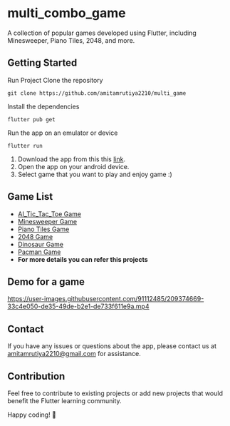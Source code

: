 # multi_combo_game

A collection of popular games developed using Flutter, including Minesweeper, Piano Tiles, 2048, and more.

## Getting Started

Run Project Clone the repository
```
git clone https://github.com/amitamrutiya2210/multi_game
```
Install the dependencies
```
flutter pub get
```
Run the app on an emulator or device
``` 
flutter run
```

1) Download the app from this this [link](https://drive.google.com/file/d/11xc_Jcw66ief27QTKt3whyxtiVsYVaf3/view?usp=share_link).
2) Open the app on your android device.
3) Select game that you want to play and enjoy game :)

## Game List
- [AI_Tic_Tac_Toe Game](https://github.com/amitamrutiya2210/Ai_Tic_Tac_Toe)
- [Minesweeper Game](https://github.com/amitamrutiya2210/mini_sweeper)
- [Piano Tiles Game](https://github.com/amitamrutiya2210/Piano_Tile_Game)
- [2048 Game](https://github.com/amitamrutiya2210/2048-game)
- [Dinosaur Game](https://github.com/amitamrutiya2210/dianoser_game)
- [Pacman Game](https://github.com/amitamrutiya2210/Pac_Man)
- **For more details you can refer this projects**

## Demo for a game
https://user-images.githubusercontent.com/91112485/209374669-33c4e050-de35-49de-b2e1-de733f611e9a.mp4

## Contact
If you have any issues or questions about the app, please contact us at amitamrutiya2210@gmail.com for assistance.

## Contribution

Feel free to contribute to existing projects or add new projects that would benefit the Flutter learning community.

Happy coding! 🚀
